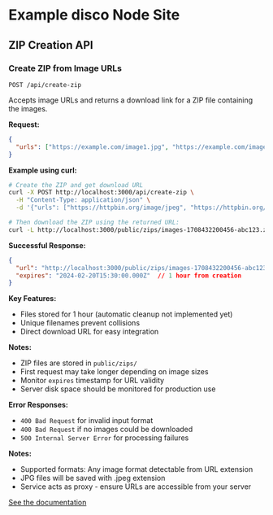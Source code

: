 # Example disco Node Site

## ZIP Creation API

### Create ZIP from Image URLs
`POST /api/create-zip`

Accepts image URLs and returns a download link for a ZIP file containing the images.

**Request:**
```json
{
  "urls": ["https://example.com/image1.jpg", "https://example.com/image2.png"]
}
```

**Example using curl:**
```bash
# Create the ZIP and get download URL
curl -X POST http://localhost:3000/api/create-zip \
  -H "Content-Type: application/json" \
  -d '{"urls": ["https://httpbin.org/image/jpeg", "https://httpbin.org/image/png"]}'

# Then download the ZIP using the returned URL:
curl -L http://localhost:3000/public/zips/images-1708432200456-abc123.zip --output images.zip
```

**Successful Response:**
```json
{
  "url": "http://localhost:3000/public/zips/images-1708432200456-abc123.zip",
  "expires": "2024-02-20T15:30:00.000Z"  // 1 hour from creation
}
```

**Key Features:**
- Files stored for 1 hour (automatic cleanup not implemented yet)
- Unique filenames prevent collisions
- Direct download URL for easy integration

**Notes:**
- ZIP files are stored in `public/zips/`
- First request may take longer depending on image sizes
- Monitor `expires` timestamp for URL validity
- Server disk space should be monitored for production use

**Error Responses:**
- `400 Bad Request` for invalid input format
- `400 Bad Request` if no images could be downloaded
- `500 Internal Server Error` for processing failures

**Notes:**
- Supported formats: Any image format detectable from URL extension
- JPG files will be saved with .jpeg extension
- Service acts as proxy - ensure URLs are accessible from your server

[See the documentation](https://docs.letsdisco.dev/deployment-guides/node)
